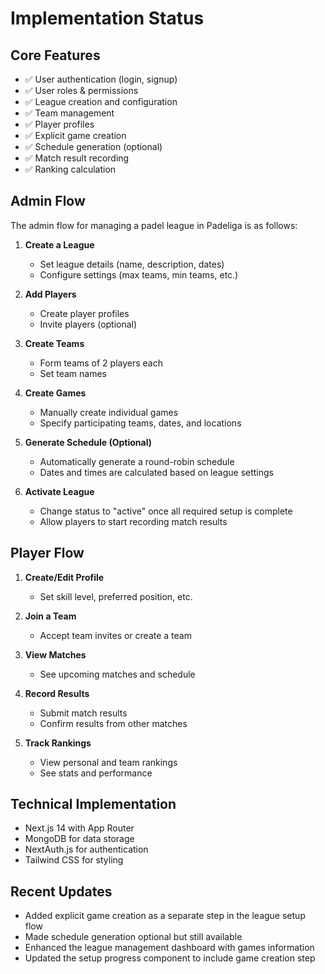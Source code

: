 # Implementation Status

## Core Features

- ✅ User authentication (login, signup)
- ✅ User roles & permissions
- ✅ League creation and configuration
- ✅ Team management
- ✅ Player profiles
- ✅ Explicit game creation
- ✅ Schedule generation (optional)
- ✅ Match result recording
- ✅ Ranking calculation

## Admin Flow

The admin flow for managing a padel league in Padeliga is as follows:

1. **Create a League**
   - Set league details (name, description, dates)
   - Configure settings (max teams, min teams, etc.)

2. **Add Players**
   - Create player profiles
   - Invite players (optional)

3. **Create Teams**
   - Form teams of 2 players each
   - Set team names

4. **Create Games**
   - Manually create individual games
   - Specify participating teams, dates, and locations

5. **Generate Schedule (Optional)**
   - Automatically generate a round-robin schedule
   - Dates and times are calculated based on league settings

6. **Activate League**
   - Change status to "active" once all required setup is complete
   - Allow players to start recording match results

## Player Flow

1. **Create/Edit Profile**
   - Set skill level, preferred position, etc.

2. **Join a Team**
   - Accept team invites or create a team

3. **View Matches**
   - See upcoming matches and schedule

4. **Record Results**
   - Submit match results
   - Confirm results from other matches

5. **Track Rankings**
   - View personal and team rankings
   - See stats and performance

## Technical Implementation

- Next.js 14 with App Router
- MongoDB for data storage
- NextAuth.js for authentication
- Tailwind CSS for styling

## Recent Updates

- Added explicit game creation as a separate step in the league setup flow
- Made schedule generation optional but still available
- Enhanced the league management dashboard with games information
- Updated the setup progress component to include game creation step
